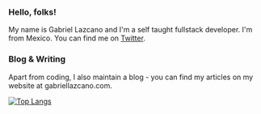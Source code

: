 ### Hello, folks! 

My name is Gabriel Lazcano and I'm a self taught fullstack developer. I'm from Mexico.  You can find me on [Twitter](https://www.twitter.com/DatsGabs).

### Blog & Writing
Apart from coding, I also maintain a blog - you can find my articles on my website at gabriellazcano.com.

[![Top Langs](https://github-readme-stats.vercel.app/api/top-langs/?username=datsgabs&layout=compact)](https://github.com/DatsGabs)
